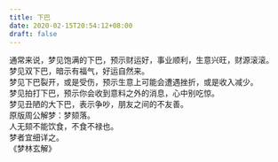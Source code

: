 ```yaml
---
title: 下巴
date: 2020-02-15T20:54:12+08:00
draft: false
---
```


通常来说，梦见饱满的下巴，预示财运好，事业顺利，生意兴旺，财源滚滚。<br>
梦见双下巴，暗示有福气，好运自然来。<br>
梦见下巴裂开，或是受伤，预示生意上可能会遭遇挫折，或是收入减少。<br>
梦见拍打下巴，预示你会收到意料之外的消息，心中别吃惊。<br>
梦见丑陋的大下巴，表示争吵，朋友之间的不友善。<br>
原版周公解梦：梦颏落。<br>
人无颏不能饮食，不食不禄也。<br>
梦者宜细详之。<br>
《梦林玄解》